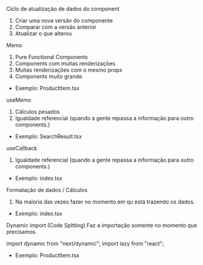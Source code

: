 Ciclo de atualização de dados do component

1. Criar uma nova versão do componente
2. Comparar com a versão anterior
3. Atualizar o que alterou

Memo
1. Pure Functional Components
2. Components com muitas renderizações
3. Muitas renderizações com o mesmo props
4. Components muito grande.

- Exemplo: ProductItem.tsx


useMemo 
1. Cálculos pesados
2. Igualdade referencial (quando a gente repassa a informação para outro components.)

- Exemplo: SearchResult.tsx


useCallback
1. Igualdade referencial  (quando a gente repassa a informação para outro components.)
- Exemplo: index.tsx

Formatação de dados / Cálculos
1. Na maioria das vezes fazer no momento em qu está trazendo os dados.
- Exemplo: index.tsx

Dynamic import (Code Spltting)
Faz a importação somente no momento que precisamos.

import dynamic from "next/dynamic";
import lazy from "react";

- Exemplo: ProductItem.tsx